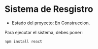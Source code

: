 <h1> Sistema de Resgistro </h1>  

- Estado del proyecto: En Construccion.

Para ejecutar el sistema, debes poner:

```npm install react```
